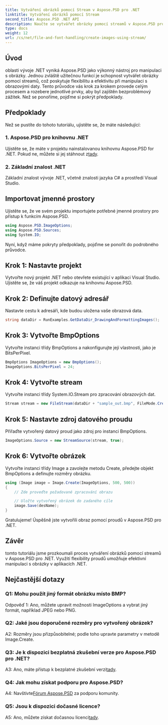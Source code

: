 ```yaml
---
title: Vytváření obrázků pomocí Stream v Aspose.PSD pro .NET
linktitle: Vytváření obrázků pomocí Stream
second_title: Aspose.PSD .NET API
description: Naučte se vytvářet obrázky pomocí streamů v Aspose.PSD pro .NET. Postupujte podle našeho podrobného průvodce pro efektivní manipulaci s obrázky.
type: docs
weight: 12
url: /cs/net/file-and-font-handling/create-images-using-stream/
---
```

## Úvod

oblasti vývoje .NET vyniká Aspose.PSD jako výkonný nástroj pro manipulaci s obrázky. Jednou zvláště užitečnou funkcí je schopnost vytvářet obrázky pomocí streamů, což poskytuje flexibilitu a efektivitu při manipulaci s obrazovými daty. Tento průvodce vás krok za krokem provede celým procesem a rozebere jednotlivé prvky, aby byl zajištěn bezproblémový zážitek. Než se ponoříme, pojďme si pokrýt předpoklady.

## Předpoklady

Než se pustíte do tohoto tutoriálu, ujistěte se, že máte následující:

### 1. Aspose.PSD pro knihovnu .NET
 Ujistěte se, že máte v projektu nainstalovanou knihovnu Aspose.PSD for .NET. Pokud ne, můžete si jej stáhnout z[tady](https://releases.aspose.com/psd/net/).

### 2. Základní znalost .NET
Základní znalost vývoje .NET, včetně znalosti jazyka C# a prostředí Visual Studio.

## Importovat jmenné prostory

Ujistěte se, že ve svém projektu importujete potřebné jmenné prostory pro přístup k funkcím Aspose.PSD.

```csharp
using Aspose.PSD.ImageOptions;
using Aspose.PSD.Sources;
using System.IO;
```

Nyní, když máme pokryty předpoklady, pojďme se ponořit do podrobného průvodce.

## Krok 1: Nastavte projekt

Vytvořte nový projekt .NET nebo otevřete existující v aplikaci Visual Studio. Ujistěte se, že váš projekt odkazuje na knihovnu Aspose.PSD.

## Krok 2: Definujte datový adresář

Nastavte cestu k adresáři, kde budou uložena vaše obrazová data.

```csharp
string dataDir = RunExamples.GetDataDir_DrawingAndFormattingImages();
```

## Krok 3: Vytvořte BmpOptions

Vytvořte instanci třídy BmpOptions a nakonfigurujte její vlastnosti, jako je BitsPerPixel.

```csharp
BmpOptions ImageOptions = new BmpOptions();
ImageOptions.BitsPerPixel = 24;
```

## Krok 4: Vytvořte stream

Vytvořte instanci třídy System.IO.Stream pro zpracování obrazových dat.

```csharp
Stream stream = new FileStream(dataDir + "sample_out.bmp", FileMode.Create);
```

## Krok 5: Nastavte zdroj datového proudu

Přiřaďte vytvořený datový proud jako zdroj pro instanci BmpOptions.

```csharp
ImageOptions.Source = new StreamSource(stream, true);
```

## Krok 6: Vytvořte obrázek

Vytvořte instanci třídy Image a zavolejte metodu Create, předejte objekt BmpOptions a definujte rozměry obrázku.

```csharp
using (Image image = Image.Create(ImageOptions, 500, 500))
{
    // Zde proveďte požadované zpracování obrazu

    // Uložte vytvořený obrázek do zadaného cíle
    image.Save(desName);
}
```

Gratulujeme! Úspěšně jste vytvořili obraz pomocí proudů v Aspose.PSD pro .NET.

## Závěr

tomto tutoriálu jsme prozkoumali proces vytváření obrázků pomocí streamů v Aspose.PSD pro .NET. Využití flexibility proudů umožňuje efektivní manipulaci s obrázky v aplikacích .NET.

## Nejčastější dotazy

### Q1: Mohu použít jiný formát obrázku místo BMP?

Odpověď 1: Ano, můžete upravit možnosti ImageOptions a vybrat jiný formát, například JPEG nebo PNG.

### Q2: Jaké jsou doporučené rozměry pro vytvořený obrázek?

A2: Rozměry jsou přizpůsobitelné; podle toho upravte parametry v metodě Image.Create.

### Q3: Je k dispozici bezplatná zkušební verze pro Aspose.PSD pro .NET?

 A3: Ano, máte přístup k bezplatné zkušební verzi[tady](https://releases.aspose.com/).

### Q4: Jak mohu získat podporu pro Aspose.PSD?

 A4: Navštivte[Fórum Aspose.PSD](https://forum.aspose.com/c/psd/34) za podporu komunity.

### Q5: Jsou k dispozici dočasné licence?

 A5: Ano, můžete získat dočasnou licenci[tady](https://purchase.aspose.com/temporary-license/).